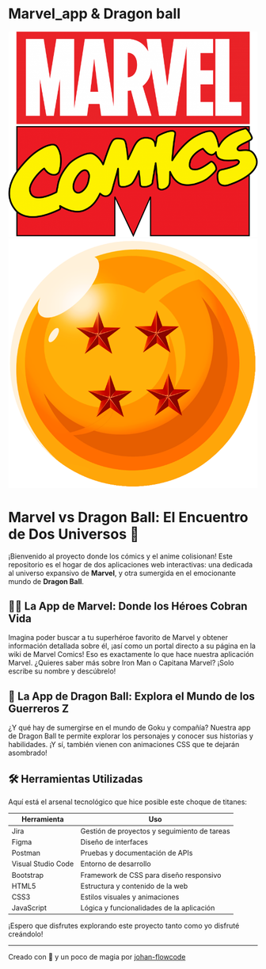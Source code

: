 # Marvel_app & Dragon ball

![Imagen 1](img/marvel-logo.png)     ![Imagen 2](img/dragonimg/esferalogo.png)





# Marvel vs Dragon Ball: El Encuentro de Dos Universos 🐉

¡Bienvenido al proyecto donde los cómics y el anime colisionan! Este repositorio es el hogar de dos aplicaciones web interactivas: una dedicada al universo expansivo de **Marvel**, y otra sumergida en el emocionante mundo de **Dragon Ball**.

## 🦸‍♂️ La App de Marvel: Donde los Héroes Cobran Vida
Imagina poder buscar a tu superhéroe favorito de Marvel y obtener información detallada sobre él, ¡así como un portal directo a su página en la wiki de Marvel Comics! Eso es exactamente lo que hace nuestra aplicación Marvel. ¿Quieres saber más sobre Iron Man o Capitana Marvel? ¡Solo escribe su nombre y descúbrelo!

## 🥋 La App de Dragon Ball: Explora el Mundo de los Guerreros Z
¿Y qué hay de sumergirse en el mundo de Goku y compañía? Nuestra app de Dragon Ball te permite explorar los personajes y conocer sus historias y habilidades. ¡Y sí, también vienen con animaciones CSS que te dejarán asombrado!

## 🛠️ Herramientas Utilizadas
Aquí está el arsenal tecnológico que hice posible este choque de titanes:

| Herramienta       | Uso                                       |
|-------------------|-------------------------------------------|
| Jira              | Gestión de proyectos y seguimiento de tareas |
| Figma             | Diseño de interfaces                       |
| Postman           | Pruebas y documentación de APIs            |
| Visual Studio Code| Entorno de desarrollo                      |
| Bootstrap         | Framework de CSS para diseño responsivo   |
| HTML5             | Estructura y contenido de la web           |
| CSS3              | Estilos visuales y animaciones             |
| JavaScript        | Lógica y funcionalidades de la aplicación  |

¡Espero que disfrutes explorando este proyecto tanto como yo disfruté creándolo!

---

Creado con 🧡 y un poco de magia por [johan-flowcode](https://github.com/johan-flowcode/Marvel_app/tree/dev)
